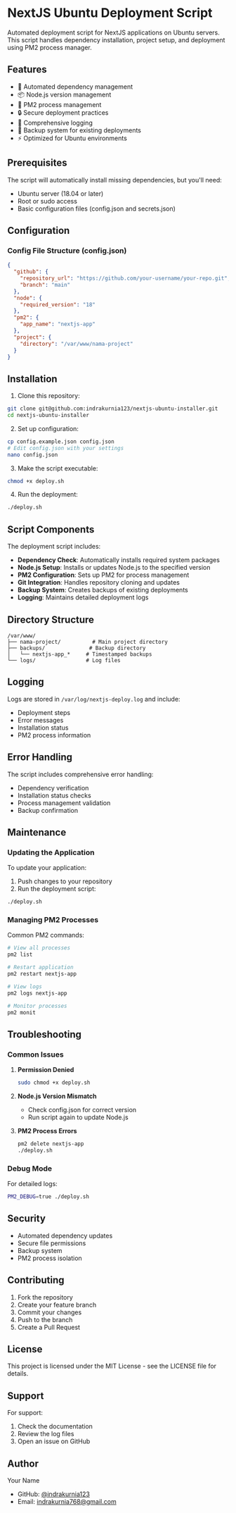 # NextJS Ubuntu Deployment Script

Automated deployment script for NextJS applications on Ubuntu servers. This script handles dependency installation, project setup, and deployment using PM2 process manager.

## Features

- 🔄 Automated dependency management
- 📦 Node.js version management
- 🚀 PM2 process management
- 🔒 Secure deployment practices
- 📝 Comprehensive logging
- 🔄 Backup system for existing deployments
- ⚡ Optimized for Ubuntu environments

## Prerequisites

The script will automatically install missing dependencies, but you'll need:

- Ubuntu server (18.04 or later)
- Root or sudo access
- Basic configuration files (config.json and secrets.json)

## Configuration

### Config File Structure (config.json)

```json
{
  "github": {
    "repository_url": "https://github.com/your-username/your-repo.git",
    "branch": "main"
  },
  "node": {
    "required_version": "18"
  },
  "pm2": {
    "app_name": "nextjs-app"
  },
  "project": {
    "directory": "/var/www/nama-project"
  }
}
```

## Installation

1. Clone this repository:
```bash
git clone git@github.com:indrakurnia123/nextjs-ubuntu-installer.git
cd nextjs-ubuntu-installer
```

2. Set up configuration:
```bash
cp config.example.json config.json
# Edit config.json with your settings
nano config.json
```

3. Make the script executable:
```bash
chmod +x deploy.sh
```

4. Run the deployment:
```bash
./deploy.sh
```

## Script Components

The deployment script includes:

- **Dependency Check**: Automatically installs required system packages
- **Node.js Setup**: Installs or updates Node.js to the specified version
- **PM2 Configuration**: Sets up PM2 for process management
- **Git Integration**: Handles repository cloning and updates
- **Backup System**: Creates backups of existing deployments
- **Logging**: Maintains detailed deployment logs

## Directory Structure

```
/var/www/
├── nama-project/          # Main project directory
├── backups/              # Backup directory
│   └── nextjs-app_*     # Timestamped backups
└── logs/                # Log files
```

## Logging

Logs are stored in `/var/log/nextjs-deploy.log` and include:
- Deployment steps
- Error messages
- Installation status
- PM2 process information

## Error Handling

The script includes comprehensive error handling:
- Dependency verification
- Installation status checks
- Process management validation
- Backup confirmation

## Maintenance

### Updating the Application

To update your application:
1. Push changes to your repository
2. Run the deployment script:
```bash
./deploy.sh
```

### Managing PM2 Processes

Common PM2 commands:
```bash
# View all processes
pm2 list

# Restart application
pm2 restart nextjs-app

# View logs
pm2 logs nextjs-app

# Monitor processes
pm2 monit
```

## Troubleshooting

### Common Issues

1. **Permission Denied**
   ```bash
   sudo chmod +x deploy.sh
   ```

2. **Node.js Version Mismatch**
   - Check config.json for correct version
   - Run script again to update Node.js

3. **PM2 Process Errors**
   ```bash
   pm2 delete nextjs-app
   ./deploy.sh
   ```

### Debug Mode

For detailed logs:
```bash
PM2_DEBUG=true ./deploy.sh
```

## Security

- Automated dependency updates
- Secure file permissions
- Backup system
- PM2 process isolation

## Contributing

1. Fork the repository
2. Create your feature branch
3. Commit your changes
4. Push to the branch
5. Create a Pull Request

## License

This project is licensed under the MIT License - see the LICENSE file for details.

## Support

For support:
1. Check the documentation
2. Review the log files
3. Open an issue on GitHub

## Author

Your Name
- GitHub: [@indrakurnia123](https://github.com/indrakurnia123)
- Email: indrakurnia768@gmail.com
